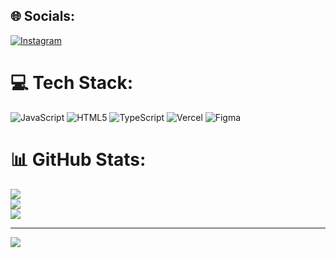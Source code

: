 ## 🌐 Socials:
[![Instagram](https://img.shields.io/badge/Instagram-%23E4405F.svg?logo=Instagram&logoColor=white)](https://instagram.com/lostmyselfcontrol) 

# 💻 Tech Stack:
![JavaScript](https://img.shields.io/badge/javascript-%23323330.svg?style=for-the-badge&logo=javascript&logoColor=%23F7DF1E) ![HTML5](https://img.shields.io/badge/html5-%23E34F26.svg?style=for-the-badge&logo=html5&logoColor=white) ![TypeScript](https://img.shields.io/badge/typescript-%23007ACC.svg?style=for-the-badge&logo=typescript&logoColor=white) ![Vercel](https://img.shields.io/badge/vercel-%23000000.svg?style=for-the-badge&logo=vercel&logoColor=white) ![Figma](https://img.shields.io/badge/figma-%23F24E1E.svg?style=for-the-badge&logo=figma&logoColor=white)
# 📊 GitHub Stats:
![](https://github-readme-stats.vercel.app/api?username=nomagician&theme=dark&hide_border=false&include_all_commits=true&count_private=false)<br/>
![](https://github-readme-streak-stats.herokuapp.com/?user=nomagician&theme=dark&hide_border=false)<br/>
![](https://github-readme-stats.vercel.app/api/top-langs/?username=nomagician&theme=dark&hide_border=false&include_all_commits=true&count_private=false&layout=compact)

---
[![](https://visitcount.itsvg.in/api?id=nomagician&icon=0&color=0)](https://visitcount.itsvg.in)

<!-- Proudly created with GPRM ( https://gprm.itsvg.in ) -->
